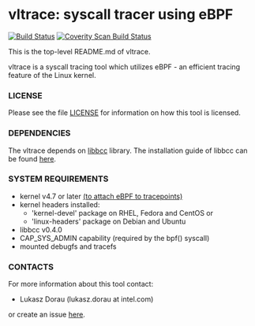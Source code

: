 vltrace: syscall tracer using eBPF
==================================

[![Build Status](https://travis-ci.org/pmem/vltrace.svg)](https://travis-ci.org/pmem/vltrace)
[![Coverity Scan Build Status](https://scan.coverity.com/projects/13758/badge.svg)](https://scan.coverity.com/projects/pmem-vltrace)

This is the top-level README.md of vltrace.

vltrace is a syscall tracing tool which utilizes eBPF - an efficient tracing feature of the Linux kernel.

### LICENSE ###

Please see the file [LICENSE](https://github.com/pmem/vltrace/blob/master/LICENSE)
for information on how this tool is licensed.

### DEPENDENCIES ###

The vltrace depends on [libbcc](https://github.com/iovisor/bcc) library.
The installation guide of libbcc can be found [here](https://github.com/iovisor/bcc/blob/master/INSTALL.md).

### SYSTEM REQUIREMENTS ###

 - kernel v4.7 or later [(to attach eBPF to tracepoints)](https://github.com/iovisor/bcc/blob/master/docs/kernel-versions.md)
 - kernel headers installed:
    - 'kernel-devel' package on RHEL, Fedora and CentOS or
    - 'linux-headers' package on Debian and Ubuntu
 - libbcc v0.4.0
 - CAP_SYS_ADMIN capability (required by the bpf() syscall)
 - mounted debugfs and tracefs

### CONTACTS ###

For more information about this tool contact:

 - Lukasz Dorau (lukasz.dorau at intel.com)

or create an issue [here](https://github.com/pmem/vltrace/issues).
